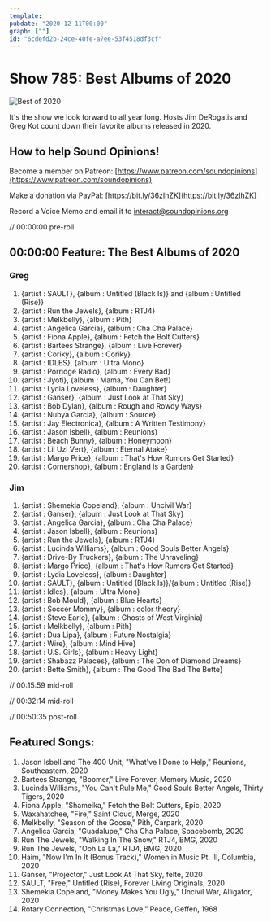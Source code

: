 ```yaml
---
template: 
pubdate: "2020-12-11T00:00"
graph: [""]
id: "6cdefd2b-24ce-40fe-a7ee-53f4518df3cf"
---
```






# Show 785: Best Albums of 2020

![Best of 2020](https://static.soundopinions.org/images/2020/best-of.png)

It's the show we look forward to all year long. Hosts Jim DeRogatis and Greg Kot count down their favorite albums released in 2020. 



## How to help Sound Opinions!

Become a member on Patreon: [https://www.patreon.com/soundopinions](https://www.patreon.com/soundopinions)

Make a donation via PayPal: [https://bit.ly/36zIhZK](https://bit.ly/36zIhZK) 

Record a Voice Memo and email it to [interact@soundopinions.org](mailto:interact@soundopinions.org)

// 00:00:00 pre-roll



## 00:00:00 Feature: The Best Albums of 2020


### Greg

1. {artist : SAULT}, {album : Untitled (Black Is)} and {album : Untitled (Rise)}
2. {artist : Run the Jewels}, {album : RTJ4}
3. {artist : Melkbelly}, {album : Pith}
4. {artist : Angelica Garcia}, {album : Cha Cha Palace}
5. {artist : Fiona Apple}, {album : Fetch the Bolt Cutters}
6. {artist : Bartees Strange}, {album : Live Forever}
7. {artist : Coriky}, {album : Coriky}
8. {artist : IDLES}, {album : Ultra Mono}
9. {artist : Porridge Radio}, {album : Every Bad}
10. {artist : Jyoti}, {album : Mama, You Can Bet!}
11. {artist : Lydia Loveless}, {album : Daughter}
12. {artist : Ganser}, {album : Just Look at That Sky}
13. {artist : Bob Dylan}, {album : Rough and Rowdy Ways}
14. {artist : Nubya Garcia}, {album : Source}
15. {artist : Jay Electronica}, {album : A Written Testimony}
16. {artist : Jason Isbell}, {album : Reunions}
17. {artist : Beach Bunny}, {album : Honeymoon}
18. {artist : Lil Uzi Vert}, {album : Eternal Atake}
19. {artist : Margo Price}, {album : That's How Rumors Get Started}
20. {artist : Cornershop}, {album : England is a Garden}


### Jim

1. {artist : Shemekia Copeland}, {album : Uncivil War}
2. {artist : Ganser}, {album : Just Look at That Sky}
3. {artist : Angelica Garcia}, {album : Cha Cha Palace}
4. {artist : Jason Isbell}, {album : Reunions}
5. {artist : Run the Jewels}, {album : RTJ4}
6. {artist : Lucinda Williams}, {album : Good Souls Better Angels}
7. {artist : Drive-By Truckers}, {album : The Unraveling}
8. {artist : Margo Price}, {album : That's How Rumors Get Started}
9. {artist : Lydia Loveless}, {album : Daughter}
10. {artist : SAULT}, {album : Untitled (Black Is)}/{album : Untitled (Rise)}
11. {artist : Idles}, {album : Ultra Mono}
12. {artist : Bob Mould}, {album : Blue Hearts}
13. {artist : Soccer Mommy}, {album : color theory}
14. {artist : Steve Earle}, {album : Ghosts of West Virginia}
15. {artist : Melkbelly}, {album : Pith}
16. {artist : Dua Lipa}, {album : Future Nostalgia}
17. {artist : Wire}, {album : Mind Hive}
18. {artist : U.S. Girls}, {album : Heavy Light}
19. {artist : Shabazz Palaces}, {album : The Don of Diamond Dreams}
20. {artist : Bette Smith}, {album : The Good The Bad The Bette}

// 00:15:59 mid-roll

// 00:32:14 mid-roll

// 00:50:35 post-roll



## Featured Songs:

1. Jason Isbell and The 400 Unit, "What've I Done to Help," Reunions, Southeastern, 2020
2. Bartees Strange, "Boomer," Live Forever, Memory Music, 2020
3. Lucinda Williams, "You Can't Rule Me," Good Souls Better Angels, Thirty Tigers, 2020
4. Fiona Apple, "Shameika," Fetch the Bolt Cutters, Epic, 2020
5. Waxahatchee, "Fire," Saint Cloud, Merge, 2020
6. Melkbelly, "Season of the Goose," Pith, Carpark, 2020
7. Angelica Garcia, "Guadalupe," Cha Cha Palace, Spacebomb, 2020
8. Run The Jewels, "Walking In The Snow," RTJ4, BMG, 2020
9. Run The Jewels, "Ooh La La," RTJ4, BMG, 2020
10. Haim, "Now I'm In It (Bonus Track)," Women in Music Pt. III, Columbia, 2020
11. Ganser, "Projector," Just Look At That Sky, felte, 2020
12. SAULT, "Free," Untitled (Rise), Forever Living Originals, 2020
13. Shemekia Copeland, "Money Makes You Ugly," Uncivil War, Alligator, 2020
14. Rotary Connection, "Christmas Love," Peace, Geffen, 1968